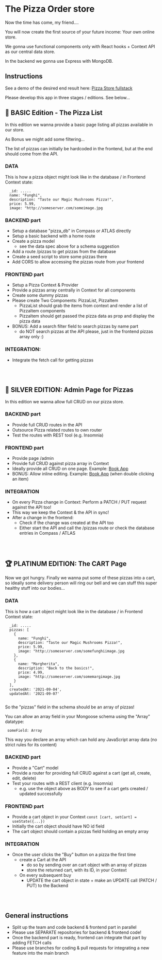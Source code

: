 # The Pizza Order store

Now the time has come, my friend....

You will now create the first source of your future income: Your own online store.

We gonna use functional components only with React hooks + Context API as our central data store.

In the backend we gonna use Express with MongoDB.

## Instructions

See a demo of the desired end result here:
[Pizza Store fullstack](https://pizza-store-two.vercel.app/)

Please develop this app in three stages / editions. See below...


## :3rd_place_medal: BASIC Edition - The Pizza List 

In this edition we wanna provide a basic page listing all pizzas available in our store.

As Bonus we might add some filtering...

The list of pizzas can initially be hardcoded in the frontend, but at the end should come from the API.

### DATA

This is how a pizza object might look like in the database / in Frontend Context state:

```
  _id: .....
  name: "Funghi",
  description: "Taste our Magic Mushrooms Pizza!",
  price: 5.99,
  image: "http://someserver.com/someimage.jpg
```

### BACKEND part

  * Setup a database "pizza_db" in Compass or ATLAS directly
  * Setup a basic backend with a home route
  * Create a pizza model
    * see the data spec above for a schema suggestion
  * Add a route /pizzas to get pizzas from the database
  * Create a seed script to store some pizzas there
  * Add CORS to allow accessing the pizzas route from your frontend

### FRONTEND part

  * Setup a Pizza Context & Provider
  * Provide a pizzas array centrally in Context for all components
  * Create some dummy pizzas				
  * Please create Two Components: PizzaList, PizzaItem
    * PizzaList should grab the items from context and render a list of PizzaItem components
    * PizzaItem should get passed the pizza data as prop and display the pizza data
  * BONUS: Add a search filter field to search pizzas by name part 
    * do NOT search pizzas at the API please, just in the frontend pizzas array only :)

### INTEGRATION:

  * Integrate the fetch call for getting pizzas


<br /><br />

## :2nd_place_medal: SILVER EDITION: Admin Page for Pizzas

In this edition we wanna allow full CRUD on our pizza store. 

### BACKEND part

  * Provide full CRUD routes in the API
  * Outsource Pizza related routes to own router
  * Test the routes with REST tool (e.g. Insomnia)

### FRONTEND part

  * Provide page /admin
  * Provide full CRUD against pizza array in Context
  * Ideally provide all CRUD on one page. Example: [Book App](https://book-app-rose.vercel.app)
  * BONUS: Allow inline editing. Example: [Book App](https://book-app-rose.vercel.app) (when double clicking an item)

### INTEGRATION

  * On every Pizza change in Context: Perform a PATCH / PUT request against the API too!
  * This way we keep the Context & the API in sync!
  * After a change in the frontend: 
    * Check if the change was created at the API too
    * Either start the API and call the /pizzas route or check the database entries in Compass / ATLAS

<br /><br />

## :trophy:	PLATINUM EDITION: The CART Page

Now we got hungry. Finally we wanna put some of these pizzas into a cart, so ideally some delivery person will ring our bell and we can stuff this super healthy stuff into our bodies...

### DATA

This is how a cart object might look like in the database / in Frontend Context state:

```
  _id: .....
  pizzas: [
    {  
      name: "Funghi",
      description: "Taste our Magic Mushrooms Pizza!",
      price: 5.99,
      image: "http://someserver.com/somefunghiimage.jpg
    },
    {  
      name: "Margherita",
      description: "Back to the basics!",
      price: 4.99,
      image: "http://someserver.com/somemargimage.jpg
    }
  ],
  createdAt: '2021-09-04',
  updatedAt: '2021-09-07'


```

So the "pizzas" field in the schema should be an array of pizzas!

You can allow an array field in your Mongoose schema using the "Array" datatype:

`  someField: Array `

This way you declare an array which can hold any JavaScript array data (no strict rules for its content)


### BACKEND part

  * Provide a "Cart" model
  * Provide a router for providing full CRUD against a cart (get all, create, edit, delete)
  * Test your routes with a REST client (e.g. Insomnia)
    * e.g. use the object above as BODY to see if a cart gets created / updated successfully

### FRONTEND part

  * Provide a cart object in your Context ` const [cart, setCart] = useState({...}) `
  * Initially the cart object should have NO id field
  * The cart object should contain a pizzas field holding an empty array

### INTEGRATION

  * Once the user clicks the "Buy" button on a pizza the first time					
    * create a Cart at the API
      * do so by sending over an cart object with an array of pizzas
      * store the returned cart, with its ID, in your Context
    * On every subsequent buy
      * UPDATE the cart object in state + make an UPDATE call (PATCH / PUT) to the Backend

<br /><br />

## General instructions

- Split up the team and code backend & frontend part in parallel
- Please use SEPARATE repositories for backend & frontend code!
- Once the backend part is ready, frontend can integrate that part by adding FETCH calls
- Please use branches for coding & pull requests for integrating a new feature into the main branch

